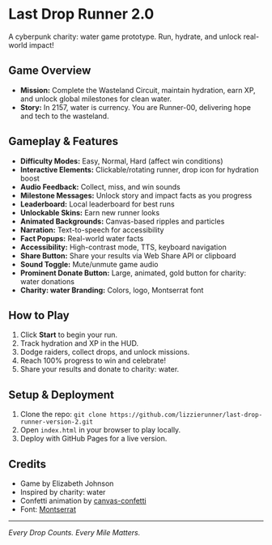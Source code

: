 
# Last Drop Runner 2.0

A cyberpunk charity: water game prototype. Run, hydrate, and unlock real-world impact!

## Game Overview
- **Mission:** Complete the Wasteland Circuit, maintain hydration, earn XP, and unlock global milestones for clean water.
- **Story:** In 2157, water is currency. You are Runner-00, delivering hope and tech to the wasteland.

## Gameplay & Features
- **Difficulty Modes:** Easy, Normal, Hard (affect win conditions)
- **Interactive Elements:** Clickable/rotating runner, drop icon for hydration boost
- **Audio Feedback:** Collect, miss, and win sounds
- **Milestone Messages:** Unlock story and impact facts as you progress
- **Leaderboard:** Local leaderboard for best runs
- **Unlockable Skins:** Earn new runner looks
- **Animated Backgrounds:** Canvas-based ripples and particles
- **Narration:** Text-to-speech for accessibility
- **Fact Popups:** Real-world water facts
- **Accessibility:** High-contrast mode, TTS, keyboard navigation
- **Share Button:** Share your results via Web Share API or clipboard
- **Sound Toggle:** Mute/unmute game audio
- **Prominent Donate Button:** Large, animated, gold button for charity: water donations
- **Charity: water Branding:** Colors, logo, Montserrat font

## How to Play
1. Click **Start** to begin your run.
2. Track hydration and XP in the HUD.
3. Dodge raiders, collect drops, and unlock missions.
4. Reach 100% progress to win and celebrate!
5. Share your results and donate to charity: water.

## Setup & Deployment
1. Clone the repo: `git clone https://github.com/lizzierunner/last-drop-runner-version-2.git`
2. Open `index.html` in your browser to play locally.
3. Deploy with GitHub Pages for a live version.

## Credits
- Game by Elizabeth Johnson
- Inspired by charity: water
- Confetti animation by [canvas-confetti](https://www.npmjs.com/package/canvas-confetti)
- Font: [Montserrat](https://fonts.google.com/specimen/Montserrat)

---

*Every Drop Counts. Every Mile Matters.*
